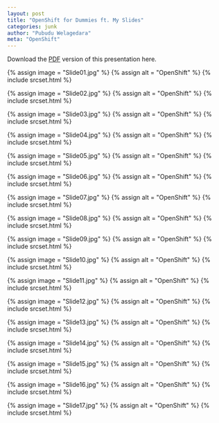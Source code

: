 ```yaml
---
layout: post
title: "OpenShift for Dummies ft. My Slides"
categories: junk
author: "Pubudu Welagedara"
meta: "OpenShift"
---
```


Download the [PDF](/artifacts/os-tutorial.pdf) version of this presentation here.

{% assign image = "Slide01.jpg" %}
{% assign alt = "OpenShift" %}
{% include srcset.html %}

{% assign image = "Slide02.jpg" %}
{% assign alt = "OpenShift" %}
{% include srcset.html %}

{% assign image = "Slide03.jpg" %}
{% assign alt = "OpenShift" %}
{% include srcset.html %}

{% assign image = "Slide04.jpg" %}
{% assign alt = "OpenShift" %}
{% include srcset.html %}

{% assign image = "Slide05.jpg" %}
{% assign alt = "OpenShift" %}
{% include srcset.html %}

{% assign image = "Slide06.jpg" %}
{% assign alt = "OpenShift" %}
{% include srcset.html %}

{% assign image = "Slide07.jpg" %}
{% assign alt = "OpenShift" %}
{% include srcset.html %}

{% assign image = "Slide08.jpg" %}
{% assign alt = "OpenShift" %}
{% include srcset.html %}

{% assign image = "Slide09.jpg" %}
{% assign alt = "OpenShift" %}
{% include srcset.html %}

{% assign image = "Slide10.jpg" %}
{% assign alt = "OpenShift" %}
{% include srcset.html %}

{% assign image = "Slide11.jpg" %}
{% assign alt = "OpenShift" %}
{% include srcset.html %}

{% assign image = "Slide12.jpg" %}
{% assign alt = "OpenShift" %}
{% include srcset.html %}

{% assign image = "Slide13.jpg" %}
{% assign alt = "OpenShift" %}
{% include srcset.html %}

{% assign image = "Slide14.jpg" %}
{% assign alt = "OpenShift" %}
{% include srcset.html %}

{% assign image = "Slide15.jpg" %}
{% assign alt = "OpenShift" %}
{% include srcset.html %}

{% assign image = "Slide16.jpg" %}
{% assign alt = "OpenShift" %}
{% include srcset.html %}

{% assign image = "Slide17.jpg" %}
{% assign alt = "OpenShift" %}
{% include srcset.html %}



